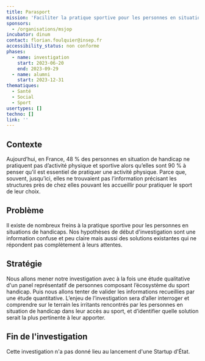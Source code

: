 ```yaml
---
title: Parasport
mission: 'Faciliter la pratique sportive pour les personnes en situation de handicap. '
sponsors:
  - /organisations/msjop
incubator: dinum
contact: florian.foulquier@insep.fr
accessibility_status: non conforme
phases:
  - name: investigation
    start: 2023-06-20
    end: 2023-09-29
  - name: alumni
    start: 2023-12-31
thematiques:
  - Santé
  - Social
  - Sport
usertypes: []
techno: []
link: ''
---
```

## Contexte

Aujourd’hui, en France, 48 % des personnes en situation de handicap ne pratiquent pas d’activité physique et sportive alors qu’elles sont 90 % à penser qu’il est essentiel de pratiquer une activité physique. Parce que, souvent, jusqu’ici, elles ne trouvaient pas l’information précisant les structures près de chez elles pouvant les accueillir pour pratiquer le sport de leur choix.

## Problème

Il existe de nombreux freins à la pratique sportive pour les personnes en situations de handicaps. Nos hypothèses de début d'investigation sont une information confuse et peu claire mais aussi des solutions existantes qui ne répondent pas complètement à leurs attentes. 

## Stratégie

Nous allons mener notre investigation avec à la fois une étude qualitative d'un panel représentatif de personnes composant l’écosystème du sport handicap. Puis nous allons tenter de valider les informations recueillies par une étude quantitative. L’enjeu de l’investigation sera d’aller interroger et comprendre sur le terrain les irritants rencontrés par les personnes en situation de handicap dans leur accès au sport, et d’identifier quelle solution serait la plus pertinente à leur apporter.

## Fin de l'investigation

Cette investigation n'a pas donné lieu au lancement d'une Startup d'État.